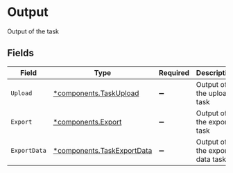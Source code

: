 # Output

Output of the task


## Fields

| Field                                                                   | Type                                                                    | Required                                                                | Description                                                             |
| ----------------------------------------------------------------------- | ----------------------------------------------------------------------- | ----------------------------------------------------------------------- | ----------------------------------------------------------------------- |
| `Upload`                                                                | [*components.TaskUpload](../../models/components/taskupload.md)         | :heavy_minus_sign:                                                      | Output of the upload task                                               |
| `Export`                                                                | [*components.Export](../../models/components/export.md)                 | :heavy_minus_sign:                                                      | Output of the export task                                               |
| `ExportData`                                                            | [*components.TaskExportData](../../models/components/taskexportdata.md) | :heavy_minus_sign:                                                      | Output of the export data task                                          |